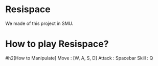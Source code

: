 # Resispace
We made of this project in SMU.

# How to play Resispace?

#h2[How to Manipulate]
Move : [W, A, S, D] 
Attack : Spacebar
Skill : Q
